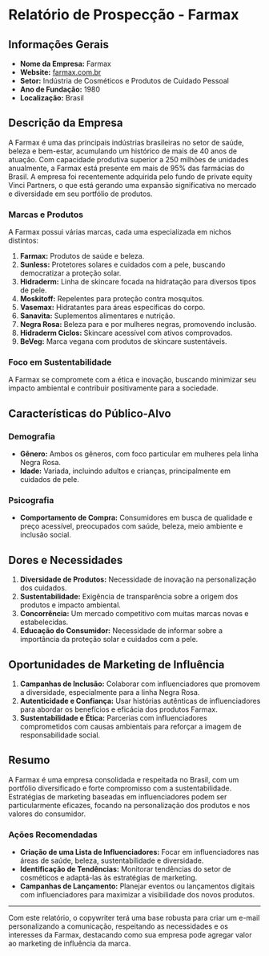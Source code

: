 # Relatório de Prospecção - Farmax

## Informações Gerais
- **Nome da Empresa:** Farmax
- **Website:** [farmax.com.br](https://www.farmax.com.br/)
- **Setor:** Indústria de Cosméticos e Produtos de Cuidado Pessoal
- **Ano de Fundação:** 1980
- **Localização:** Brasil

## Descrição da Empresa
A Farmax é uma das principais indústrias brasileiras no setor de saúde, beleza e bem-estar, acumulando um histórico de mais de 40 anos de atuação. Com capacidade produtiva superior a 250 milhões de unidades anualmente, a Farmax está presente em mais de 95% das farmácias do Brasil. A empresa foi recentemente adquirida pelo fundo de private equity Vinci Partners, o que está gerando uma expansão significativa no mercado e diversidade em seu portfólio de produtos.

### Marcas e Produtos
A Farmax possui várias marcas, cada uma especializada em nichos distintos:
1. **Farmax:** Produtos de saúde e beleza.
2. **Sunless:** Protetores solares e cuidados com a pele, buscando democratizar a proteção solar.
3. **Hidraderm:** Linha de skincare focada na hidratação para diversos tipos de pele.
4. **Moskitoff:** Repelentes para proteção contra mosquitos.
5. **Vasemax:** Hidratantes para áreas específicas do corpo.
6. **Sanavita:** Suplementos alimentares e nutrição.
7. **Negra Rosa:** Beleza para e por mulheres negras, promovendo inclusão.
8. **Hidraderm Ciclos:** Skincare acessível com ativos comprovados.
9. **BeVeg:** Marca vegana com produtos de skincare sustentáveis.

### Foco em Sustentabilidade
A Farmax se compromete com a ética e inovação, buscando minimizar seu impacto ambiental e contribuir positivamente para a sociedade.

## Características do Público-Alvo
### Demografia
- **Gênero:** Ambos os gêneros, com foco particular em mulheres pela linha Negra Rosa.
- **Idade:** Variada, incluindo adultos e crianças, principalmente em cuidados de pele.

### Psicografia
- **Comportamento de Compra:** Consumidores em busca de qualidade e preço acessível, preocupados com saúde, beleza, meio ambiente e inclusão social.

## Dores e Necessidades
1. **Diversidade de Produtos:** Necessidade de inovação na personalização dos cuidados.
2. **Sustentabilidade:** Exigência de transparência sobre a origem dos produtos e impacto ambiental.
3. **Concorrência:** Um mercado competitivo com muitas marcas novas e estabelecidas.
4. **Educação do Consumidor:** Necessidade de informar sobre a importância da proteção solar e cuidados com a pele.

## Oportunidades de Marketing de Influência
1. **Campanhas de Inclusão:** Colaborar com influenciadores que promovem a diversidade, especialmente para a linha Negra Rosa.
2. **Autenticidade e Confiança:** Usar histórias autênticas de influenciadores para abordar os benefícios e eficácia dos produtos Farmax.
3. **Sustentabilidade e Ética:** Parcerias com influenciadores comprometidos com causas ambientais para reforçar a imagem de responsabilidade social.

## Resumo
A Farmax é uma empresa consolidada e respeitada no Brasil, com um portfólio diversificado e forte compromisso com a sustentabilidade. Estratégias de marketing baseadas em influenciadores podem ser particularmente eficazes, focando na personalização dos produtos e nos valores do consumidor.

### Ações Recomendadas
- **Criação de uma Lista de Influenciadores:** Focar em influenciadores nas áreas de saúde, beleza, sustentabilidade e diversidade.
- **Identificação de Tendências:** Monitorar tendências do setor de cosméticos e adaptá-las às estratégias de marketing.
- **Campanhas de Lançamento:** Planejar eventos ou lançamentos digitais com influenciadores para maximizar a visibilidade dos novos produtos.

---

Com este relatório, o copywriter terá uma base robusta para criar um e-mail personalizando a comunicação, respeitando as necessidades e os interesses da Farmax, destacando como sua empresa pode agregar valor ao marketing de influência da marca.
